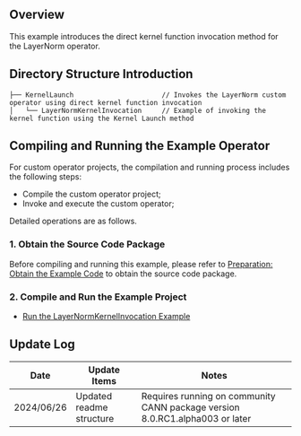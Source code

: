 ## Overview
This example introduces the direct kernel function invocation method for the LayerNorm operator.

## Directory Structure Introduction
``` 
├── KernelLaunch                      // Invokes the LayerNorm custom operator using direct kernel function invocation
│   └── LayerNormKernelInvocation     // Example of invoking the kernel function using the Kernel Launch method
``` 

## Compiling and Running the Example Operator
For custom operator projects, the compilation and running process includes the following steps:
- Compile the custom operator project;
- Invoke and execute the custom operator;

Detailed operations are as follows.

### 1. Obtain the Source Code Package
Before compiling and running this example, please refer to [Preparation: Obtain the Example Code](../README.en.md#codeready) to obtain the source code package.

### 2. Compile and Run the Example Project
- [Run the LayerNormKernelInvocation Example](./LayerNormKernelInvocation/README.en.md)

## Update Log
  | Date       | Update Items | Notes |
  |------------|--------------|-------|
  | 2024/06/26 | Updated readme structure | Requires running on community CANN package version 8.0.RC1.alpha003 or later |